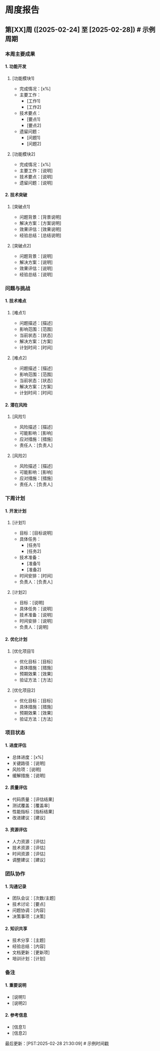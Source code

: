 # 周度报告

## 第[XX]周 ([2025-02-24] 至 [2025-02-28])  # 示例周期

### 本周主要成果
#### 1. 功能开发
1. [功能模块1]
   - 完成情况：[x%]
   - 主要工作：
     * [工作1]
     * [工作2]
   - 技术要点：
     * [要点1]
     * [要点2]
   - 遗留问题：
     * [问题1]
     * [问题2]

2. [功能模块2]
   - 完成情况：[x%]
   - 主要工作：[说明]
   - 技术要点：[说明]
   - 遗留问题：[说明]

#### 2. 技术突破
1. [突破点1]
   - 问题背景：[背景说明]
   - 解决方案：[方案说明]
   - 效果评估：[效果说明]
   - 经验总结：[总结说明]

2. [突破点2]
   - 问题背景：[说明]
   - 解决方案：[说明]
   - 效果评估：[说明]
   - 经验总结：[说明]

### 问题与挑战
#### 1. 技术难点
1. [难点1]
   - 问题描述：[描述]
   - 影响范围：[范围]
   - 当前状态：[状态]
   - 解决方案：[方案]
   - 计划时间：[时间]

2. [难点2]
   - 问题描述：[描述]
   - 影响范围：[范围]
   - 当前状态：[状态]
   - 解决方案：[方案]
   - 计划时间：[时间]

#### 2. 潜在风险
1. [风险1]
   - 风险描述：[描述]
   - 可能影响：[影响]
   - 应对措施：[措施]
   - 责任人：[负责人]

2. [风险2]
   - 风险描述：[描述]
   - 可能影响：[影响]
   - 应对措施：[措施]
   - 责任人：[负责人]

### 下周计划
#### 1. 开发计划
1. [计划1]
   - 目标：[目标说明]
   - 具体任务：
     * [任务1]
     * [任务2]
   - 技术准备：
     * [准备1]
     * [准备2]
   - 时间安排：[时间]
   - 负责人：[负责人]

2. [计划2]
   - 目标：[说明]
   - 具体任务：[说明]
   - 技术准备：[说明]
   - 时间安排：[说明]
   - 负责人：[说明]

#### 2. 优化计划
1. [优化项目1]
   - 优化目标：[目标]
   - 具体措施：[措施]
   - 预期效果：[效果]
   - 验证方法：[方法]

2. [优化项目2]
   - 优化目标：[目标]
   - 具体措施：[措施]
   - 预期效果：[效果]
   - 验证方法：[方法]

### 项目状态
#### 1. 进度评估
- 总体进度：[x%]
- 关键路径：[说明]
- 风险项：[说明]
- 缓解措施：[说明]

#### 2. 质量评估
- 代码质量：[评估结果]
- 测试覆盖：[覆盖率]
- 性能指标：[指标结果]
- 改进建议：[建议]

#### 3. 资源评估
- 人力资源：[评估]
- 技术资源：[评估]
- 时间资源：[评估]
- 调整建议：[建议]

### 团队协作
#### 1. 沟通记录
- 团队会议：[次数/主题]
- 技术讨论：[要点]
- 问题协调：[内容]
- 决策事项：[决策]

#### 2. 知识共享
- 技术分享：[主题]
- 经验总结：[内容]
- 文档更新：[更新项]
- 培训计划：[计划]

### 备注
#### 1. 重要说明
- [说明1]
- [说明2]

#### 2. 参考信息
- [信息1]
- [信息2]

最后更新：[PST:2025-02-28 21:30:09]  # 示例时间戳 